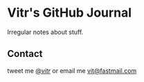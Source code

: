 # Vitr's GitHub Journal

Irregular notes about stuff.


## Contact
tweet me [@_vitr_](http://www.twitter.com/vit0nline) or email me
[vit@fastmail.com](mailto:vit@fastmail.com)
